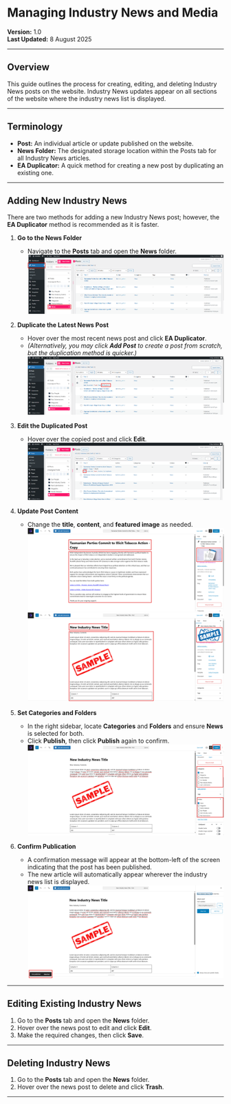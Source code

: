 # Managing Industry News and Media

**Version:** 1.0  
**Last Updated:** 8 August 2025

---

## Overview

This guide outlines the process for creating, editing, and deleting Industry News posts on the website. Industry News updates appear on all sections of the website where the industry news list is displayed.

---

## Terminology

- **Post:** An individual article or update published on the website.
- **News Folder:** The designated storage location within the Posts tab for all Industry News articles.
- **EA Duplicator:** A quick method for creating a new post by duplicating an existing one.

---

## Adding New Industry News

There are two methods for adding a new Industry News post; however, the **EA Duplicator** method is recommended as it is faster.

1. **Go to the News Folder**

   - Navigate to the **Posts** tab and open the **News** folder.  
     ![News-Folder](../assets/images/industry-news/news-folder.png)

2. **Duplicate the Latest News Post**

   - Hover over the most recent news post and click **EA Duplicator**.
   - _(Alternatively, you may click **Add Post** to create a post from scratch, but the duplication method is quicker.)_  
     ![EA-Duplicator](../assets/images/industry-news/ea-duplicator.png)

3. **Edit the Duplicated Post**

   - Hover over the copied post and click **Edit**.  
     ![Edit-Post](../assets/images/industry-news/edit-post.png)

4. **Update Post Content**

   - Change the **title**, **content**, and **featured image** as needed.  
     ![Edit-Title](../assets/images/industry-news/edit-title.png)  
     ![Edit-Image](../assets/images/industry-news/edit-image.png)

5. **Set Categories and Folders**

   - In the right sidebar, locate **Categories** and **Folders** and ensure **News** is selected for both.
   - Click **Publish**, then click **Publish** again to confirm.  
     ![Categories-Folders](../assets/images/industry-news/categories-folders.png)

6. **Confirm Publication**
   - A confirmation message will appear at the bottom-left of the screen indicating that the post has been published.
   - The new article will automatically appear wherever the industry news list is displayed.  
     ![Published-Message](../assets/images/industry-news/published-message.png)

---

## Editing Existing Industry News

1. Go to the **Posts** tab and open the **News** folder.
2. Hover over the news post to edit and click **Edit**.
3. Make the required changes, then click **Save**.

---

## Deleting Industry News

1. Go to the **Posts** tab and open the **News** folder.
2. Hover over the news post to delete and click **Trash**.

---
